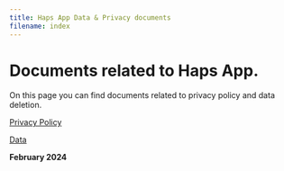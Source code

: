 ```yaml
---
title: Haps App Data & Privacy documents
filename: index
--- 
```


# Documents related to Haps App.

On this page you can find documents related to privacy policy and data deletion.

[Privacy Policy](https://hapsapp.github.io/docs/privacy)

[Data](https://hapsapp.github.io/docs/data)

**February 2024**
